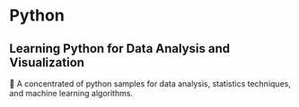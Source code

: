 # Python
## Learning Python for Data Analysis and Visualization
:notebook: A concentrated of python samples for data analysis, statistics techniques, and machine learning algorithms.

